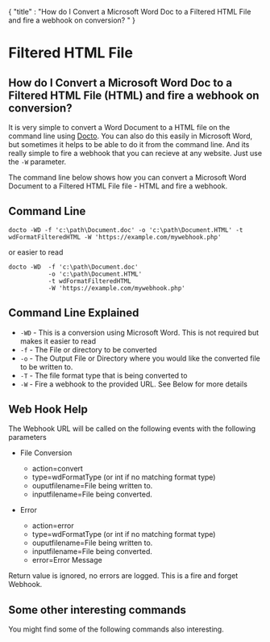 {
    "title" : "How do I Convert a Microsoft Word Doc to a Filtered HTML File and fire a webhook on conversion? " 
}

Filtered HTML File 
==

How do I Convert a Microsoft Word Doc to a Filtered HTML File (HTML) and fire a webhook on conversion?         
-

It is very simple to convert a Word Document to a HTML file  on the command line using [Docto](https://github.com/tobya/docto). You can also do this easily in Microsoft Word, but sometimes it helps to be able to do it from the command line.  And its really simple to fire a webhook that you can recieve at any website.  Just use the `-W` parameter.   

The command line below shows how you can convert a Microsoft Word Document to a Filtered HTML File file - HTML and fire a webhook.

Command Line 
-

 ````
 docto -WD -f 'c:\path\Document.doc' -o 'c:\path\Document.HTML' -t wdFormatFilteredHTML -W 'https://example.com/mywebhook.php'
 ````
 or easier to read
 ````
 docto -WD  -f 'c:\path\Document.doc' 
            -o 'c:\path\Document.HTML' 
            -t wdFormatFilteredHTML
            -W 'https://example.com/mywebhook.php'
 ````

Command Line Explained 
-

 - `-WD` -  This is a conversion using Microsoft Word.  This is not required but makes it easier to read
 - `-f` -  The File or directory to be converted 
 - `-o` -  The Output File or Directory where you would like the converted file to be written to.
 - `-T` -  The file format type that is being converted to
 - `-W` -  Fire a webhook to the provided URL. See Below for more details


Web Hook Help
-

The Webhook URL will be called on the following events with the following parameters

  - File Conversion
    - action=convert
    - type=wdFormatType (or int if no matching format type)
    - ouputfilename=File being written to.
    - inputfilename=File being converted.

  - Error
    - action=error
    - type=wdFormatType (or int if no matching format type)
    - ouputfilename=File being written to.
    - inputfilename=File being converted.
    - error=Error Message

Return value is ignored, no errors are logged.  This is a fire and forget Webhook.



Some other interesting commands
-

You might find some of the following commands also interesting.

    


